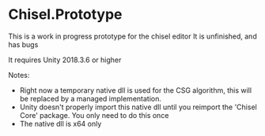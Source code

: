 # Chisel.Prototype

This is a work in progress prototype for the chisel editor
It is unfinished, and has bugs

It requires Unity 2018.3.6 or higher

Notes:
- Right now a temporary native dll is used for the CSG algorithm, this will be replaced by a managed implementation.
- Unity doesn't properly import this native dll until you reimport the 'Chisel Core' package. You only need to do this once
- The native dll is x64 only